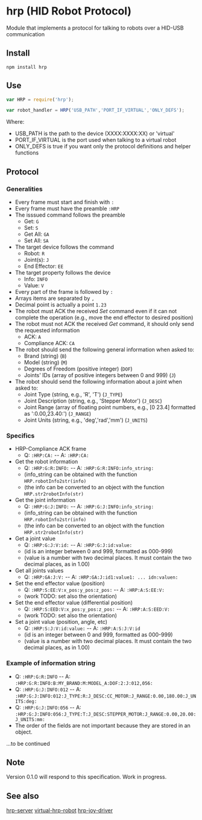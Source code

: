 # hrp (HID Robot Protocol)
Module that implements a protocol for talking to robots over a HID-USB communication

## Install

```
npm install hrp
```

## Use

```js
var HRP = require('hrp');

var robot_handler = HRP('USB_PATH','PORT_IF_VIRTUAL','ONLY_DEFS');
```
Where:

* USB_PATH is the path to the device (XXXX:XXXX:XX) or 'virtual'
* PORT_IF_VIRTUAL is the port used when talking to a virtual robot
* ONLY_DEFS is true if you want only the protocol definitions and helper functions

## Protocol
### Generalities
* Every frame must start and finish with ```:```
* Every frame must have the preamble ```:HRP```
* The isssued command follows the preamble
  * Get: ```G```
  * Set: ```S```
  * Get All: ```GA```
  * Set All: ```SA```
* The target device follows the command
  * Robot: ```R```  
  * Joint(s): ```J```
  * End Effector: ```EE```
* The target property follows the device
  * Info: ```INFO```
  * Value: ```V```
* Every part of the frame is followed by ```:```
* Arrays items are separated by ```,```
* Decimal point is actually a point ```1.23```
* The robot must ACK the received _Set_ command even if it can not complete the operation (e.g., move the end effector to desired position)
* The robot must not ACK the received _Get_ command, it should only send the requested information
  * ACK: ```A```
  * Compliance ACK: ```CA```
* The robot should send the following general information when asked to:
  * Brand (string) (```B```)
  * Model (string) (```M```)
  * Degrees of Freedom (positive integer) (```DOF```)
  * Joints' IDs (array of positive integers between 0 and 999) (```J```)
* The robot should send the following information about a joint when asked to:
  * Joint Type (string, e.g., 'R', 'T') (```J_TYPE```)
  * Joint Description (string, e.g., 'Stepper Motor') (```J_DESC```)
  * Joint Range (array of floating point numbers, e.g., [0 23.4] formatted as ':0.00,23.40:') (```J_RANGE```)
  * Joint Units (string, e.g., 'deg','rad','mm') (```J_UNITS```)

### Specifics
* HRP-Compliance ACK frame
  - Q: ```:HRP:CA:``` -- A: ```:HRP:CA:```
* Get the robot information
  - Q: ```:HRP:G:R:INFO:``` -- A: ```:HRP:G:R:INFO:info_string:```
  - (info_string can be obtained with the function ```HRP.robotInfo2str(info)```
  - (the info can be converted to an object with the function ```HRP.str2robotInfo(str)```
* Get the joint information
  - Q: ```:HRP:G:J:INFO:``` -- A: ```:HRP:G:J:INFO:info_string:```
  - (info_string can be obtained with the function ```HRP.robotInfo2str(info)```
  - (the info can be converted to an object with the function ```HRP.str2robotInfo(str)```
* Get a joint value
  - Q: ```:HRP:G:J:V:id:``` -- A: ```:HRP:G:J:id:value:```
  - (id is an integer between 0 and 999, formatted as 000-999)
  - (value is a number with two decimal places. It must contain the two decimal places, as in 1.00)
* Get all joints values
  - Q: ```:HRP:GA:J:V:``` -- A: ```:HRP:GA:J:id1:value1: ... idn:valuen:```
* Set the end effector value (position)
  - Q: ```:HRP:S:EE:V:x_pos:y_pos:z_pos:``` -- A: ```:HRP:A:S:EE:V:```
  - (work TODO: set also the orientation)
* Set the end effector value (differential position)
  - Q: ```:HRP:S:EED:V:x_pos:y_pos:z_pos:``` -- A: ```:HRP:A:S:EED:V:```
  - (work TODO: set also the orientation)
* Set a joint value (position, angle, etc)
  - Q: ```:HRP:S:J:V:id:value:``` -- A: ```:HRP:A:S:J:V:id```
  - (id is an integer between 0 and 999, formatted as 000-999)
  - (value is a number with two decimal places. It must contain the two decimal places, as in 1.00)

### Example of information string
- Q: ```:HRP:G:R:INFO``` -- A: ```:HRP:G:R:INFO:B:MY_BRAND:M:MODEL_A:DOF:2:J:012,056:```
- Q: ```:HRP:G:J:INFO:012``` -- A: ```:HRP:G:J:INFO:012:J_TYPE:R:J_DESC:CC_MOTOR:J_RANGE:0.00,180.00:J_UNITS:deg:```
- Q: ```:HRP:G:J:INFO:056``` -- A: ```:HRP:G:J:INFO:056:J_TYPE:T:J_DESC:STEPPER_MOTOR:J_RANGE:0.00,20.00:J_UNITS:mm:```
 - The order of the fields are not important because they are stored in an object.
 
...to be continued

## Note
Version 0.1.0 will respond to this specification. Work in progress.

## See also
[hrp-server](https://github.com/andresmanelli/hrp-server)
[virtual-hrp-robot](https://github.com/andresmanelli/virtual-hrp-robot)
[hrp-joy-driver](https://github.com/andresmanelli/hrp-joy-driver)
